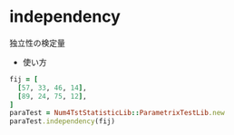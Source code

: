 independency
============
独立性の検定量

* 使い方

```ruby
fij = [
  [57, 33, 46, 14],
  [89, 24, 75, 12],
]
paraTest = Num4TstStatisticLib::ParametrixTestLib.new
paraTest.independency(fij)
```

